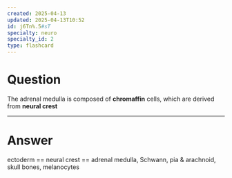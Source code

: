 ```yaml
---
created: 2025-04-13
updated: 2025-04-13T10:52
id: j6Tn%.5#sT
specialty: neuro
specialty_id: 2
type: flashcard
---
```


# Question
The adrenal medulla is composed of **chromaffin** cells, which are derived from **neural crest**

---

# Answer
ectoderm == neural crest == adrenal medulla, Schwann, pia & arachnoid, skull bones, melanocytes